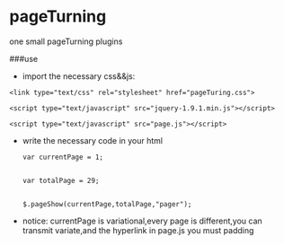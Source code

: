 pageTurning
===========

one small pageTurning plugins

###use
*  import the necessary css&&js:


`<link type="text/css" rel="stylesheet" href="pageTuring.css">`


`<script type="text/javascript" src="jquery-1.9.1.min.js"></script> `


`<script type="text/javascript" src="page.js"></script>`


*   write the necessary code in your html
   

    <pre><code>var currentPage = 1;
    
    
    var totalPage = 29;
    
    
    $.pageShow(currentPage,totalPage,"pager");
    </code></pre>
    
  
*  notice:
  currentPage is variational,every page is different,you can transmit variate,and the hyperlink in page.js you must padding
